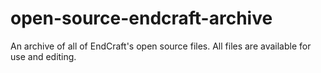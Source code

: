 # open-source-endcraft-archive
An archive of all of EndCraft's open source files. All files are available for use and editing.

